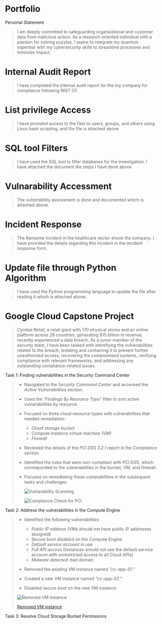 # Portfolio
<h> Personal Statement </h>
> I am deeply committed to safeguarding organizational and customer data from malicious actors. As a research-oriented individual with a passion for solving puzzles, I aspire to integrate my quantum expertise with my cybersecurity skills to streamline processes and minimize impact.
<h1>Internal Audit Report</h1>

>I have completed the internal audit report for the toy company for compliance following NIST CF.

<h1>List privilege Access</h1>

>I have provided access to the files to users, groups, and others using Linux bash scripting, and the file is attached above

<h1>SQL tool Filters</h1>

>I have used the SQL tool to filter databases for the investigation. I have attached the document the steps I have done above

<h1>Vulnarability Accessment</h1>

> The vulnerability assessment is done and documented which is attached above.

<h1>Incident Response</h1>

> The Ransome incident in the healthcare sector shook the company. I have provided the details regarding this incident in the incident response form.

<h1>Update file through Python Algorithm</h1>

> I have used the Python programming language to update the file after reading it which is attached above.

<h1>Google Cloud Capstone Project</h1>

> Cymbal Retail, a retail giant with 170 physical stores and an online platform across 28 countries, generating $15 billion in revenue, recently experienced a data breach. As a junior member of the security team, 
  I have been tasked with identifying the vulnerabilities related to the breach, isolating and containing it to prevent further unauthorized access, recovering the compromised systems, verifying compliance with 
  relevant frameworks, and addressing any outstanding compliance-related issues.

  Task 1: Finding vulnerabilities in the Security Command Center 
  
  > - Navigated to the *Security Command Center* and accessed the *Active Vulnerabilities* section.
> - Used the *"Findings By Resource Type"* filter to sort active vulnerabilities by resource.
> - Focused on three cloud resource types with vulnerabilities that needed remediation:
>   - *Cloud storage bucket*
>   - *Compute Instance virtual machine (VM)*
>   - *Firewall*
> - Reviewed the details of the *PCI DSS 3.2.1* report in the *Compliance* section.
> - Identified the rules that were non-compliant with PCI DSS, which corresponded to the vulnerabilities in the bucket, VM, and firewall.
> - Focused on remediating these vulnerabilities in the subsequent tasks and challenges.
> 
>   ![Vulnarability Scanning](https://raw.githubusercontent.com/sunilryo/Images/main/vulnarability%20scan.png)
>
>   ![Compliance Check for PCI](https://raw.githubusercontent.com/sunilryo/Images/main/Compliance%20Visibility.png)


  Task 2: Address the vulnerabilities in the Compute Engine

> - Identified the following *vulnerabilities*:
>   - *Public IP address* (VMs should not have public IP addresses assigned)
>   - *Secure boot disabled* on the Compute Engine
>   - *Default service account* in use
>   - *Full API access* (Instances should not use the default service account with unrestricted access to all Cloud APIs)
>   - *Malware detected*: bad domain
>
> - Removed the existing VM instance named *"cc-app-01."*
> - Created a new VM instance named *"cc-app-02."*
> - Disabled secure boot on the new VM instance.
>
> ![Removed VM instance](https://github.com/sunilryo/Images/blob/main/Removed%20VM%20Instance.png)
>
> [Removed VM instance](https://github.com/sunilryo/Images/blob/main/Created%20VM%20instance.png)

  Task 3: Resolve Cloud Storage Bucket Permissions



